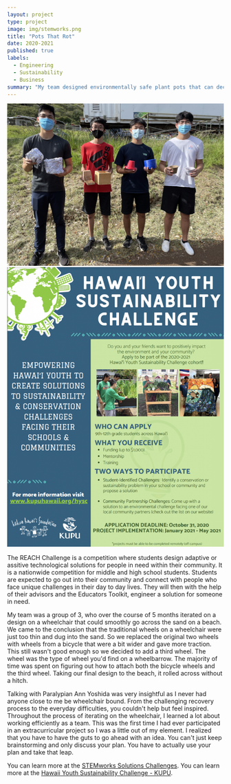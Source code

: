 ```yaml
---
layout: project
type: project
image: img/stemworks.png
title: "Pots That Rot"
date: 2020-2021
published: true
labels:
  - Engineering
  - Sustainability
  - Business
summary: "My team designed environmentally safe plant pots that can decompose. This project was the winner of the October 2020 STEMworks Pots That Rot Challenge. Following this, our team and project were invited to be a part of the Kupu Hawaii Youth Sustainability Challenge."
---
```


<div class="text-center p-4">
  <img width="700px" src="../img/IMG_1918.png" class="img-thumbnail" >
  <img width="700px" src="../img/Screen-Shot-2021-08-25-at-3.30.57-PM-793x1024.png" class="img-thumbnail" >
</div>

The REACH Challenge is a competition where students design adaptive or assitive technological solutions for people in need within their community. It is a nationwide competition for middle and high school students. Students are expected to go out into their community and connect with people who face unique challenges in their day to day lives. They will then with the help of their advisors and the Educators Toolkit, engineer a solution for someone in need.

My team was a group of 3, who over the course of 5 months iterated on a design on a wheelchair that could smoothly go across the sand on a beach. We came to the conclusion that the traditional wheels on a wheelchair were just too thin and dug into the sand. So we replaced the original two wheels with wheels from a bicycle that were a bit wider and gave more traction. This still wasn't good enough so we decided to add a third wheel. The wheel was the type of wheel you'd find on a wheelbarrow. The majority of time was spent on figuring out how to attach both the bicycle wheels and the third wheel. Taking our final design to the beach, it rolled across without a hitch.

Talking with Paralypian Ann Yoshida was very insightful as I never had anyone close to me be wheelchair bound. From the challenging recovery process to the everyday difficulties, you couldn't help but feel inspired. Throughout the process of iterating on the wheelchair, I learned a lot about working efficiently as a team. This was the first time I had ever participated in an extracurricular project so I was a little out of my element. I realized that you have to have the guts to go ahead with an idea. You can't just keep brainstorming and only discuss your plan. You have to actually use your plan and take that leap.

You can learn more at the [STEMworks Solutions Challenges](https://www.stemworkshawaii.org/stemworks-solutions).
You can learn more at the [Hawaii Youth Sustainability Challenge - KUPU](https://www.kupuhawaii.org/hawaii-youth-sustainability-challenge).
